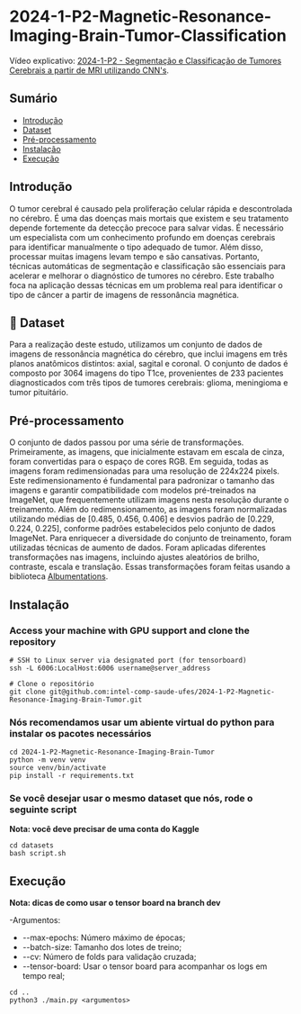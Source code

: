 # 2024-1-P2-Magnetic-Resonance-Imaging-Brain-Tumor-Classification
Vídeo explicativo: [2024-1-P2 - Segmentação e Classificação de Tumores Cerebrais a partir de MRI utilizando CNN's](https://www.youtube.com/watch?v=nvOFCYrG2II).

## Sumário
- [Introdução](#introdução)
- [Dataset](#dataset)
- [Pré-processamento](#pré-processamento)
- [Instalação](instalação)
- [Execução](#executando)

<div id="introdução"></div>

## Introdução
O tumor cerebral é causado pela proliferação celular rápida e descontrolada no cérebro. É uma das doenças mais mortais que
existem e seu tratamento depende fortemente da detecção precoce para salvar vidas. É necessário um especialista com um conhecimento profundo em doenças cerebrais para identificar manualmente o tipo adequado de tumor. Além disso, processar muitas imagens levam tempo e são cansativas. Portanto, técnicas automáticas de segmentação e classificação são essenciais para acelerar e melhorar o diagnóstico de tumores no cérebro. Este trabalho foca na aplicação dessas técnicas em um problema real para identificar o tipo de câncer a partir de imagens de ressonância magnética.

<div id="dataset"></div>

## :open_file_folder: Dataset

Para a realização deste estudo, utilizamos um conjunto de dados de imagens de ressonância magnética do cérebro, que inclui imagens em três planos anatômicos distintos: axial, sagital e coronal. O conjunto de dados é composto por 3064 imagens do tipo T1ce, provenientes de 233 pacientes diagnosticados com três tipos de tumores cerebrais: glioma, meningioma e tumor pituitário.

<div id="pré-processamento"></div>


## Pré-processamento
O conjunto de dados passou por uma série de transformações. Primeiramente, as imagens, que inicialmente estavam em escala de cinza, foram convertidas para o espaço de cores RGB. Em seguida, todas as imagens foram redimensionadas para uma resolução de 224x224 pixels. Este redimensionamento é fundamental para padronizar o tamanho das imagens e garantir compatibilidade com modelos pré-treinados na ImageNet, que frequentemente utilizam imagens nesta resolução durante o treinamento. Além do redimensionamento, as imagens foram normalizadas utilizando médias de [0.485, 0.456, 0.406] e desvios padrão de [0.229, 0.224, 0.225], conforme padrões estabelecidos pelo conjunto de dados ImageNet. Para enriquecer a diversidade do conjunto de treinamento, foram utilizadas técnicas de aumento de dados. Foram aplicadas diferentes transformações nas imagens, incluindo ajustes aleatórios de brilho, contraste, escala e translação. Essas transformações foram feitas usando a biblioteca [Albumentations](https://github.com/albumentations-team/albumentations/tree/main).

<div id="instalação"></div>

## Instalação

### Access your machine with GPU support and clone the repository
```
# SSH to Linux server via designated port (for tensorboard)
ssh -L 6006:LocalHost:6006 username@server_address

# Clone o repositório
git clone git@github.com:intel-comp-saude-ufes/2024-1-P2-Magnetic-Resonance-Imaging-Brain-Tumor.git
```

### Nós recomendamos usar um abiente virtual do python para instalar os pacotes necessários
```
cd 2024-1-P2-Magnetic-Resonance-Imaging-Brain-Tumor
python -m venv venv 
source venv/bin/activate
pip install -r requirements.txt
```
### Se você desejar usar o mesmo dataset que nós, rode o seguinte script 
**Nota: você deve precisar de uma conta do Kaggle**
```
cd datasets
bash script.sh
```
<div id="executando"></div>

## Execução
**Nota: dicas de como usar o tensor board na branch dev**

-Argumentos:
* --max-epochs: Número máximo de épocas;
* --batch-size: Tamanho dos lotes de treino;
* --cv: Número de folds para validação cruzada;
* --tensor-board: Usar o tensor board para acompanhar os logs em tempo real;
```
cd ..
python3 ./main.py <argumentos>
```


